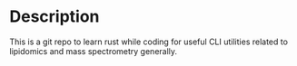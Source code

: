 # Description

This is a git repo to learn rust while coding for useful CLI utilities related to lipidomics and mass spectrometry generally.
